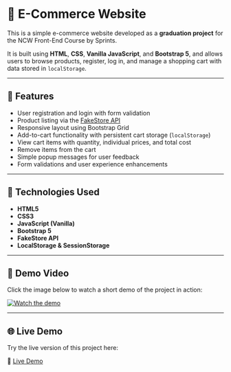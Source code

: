 # 🛒 E-Commerce Website

This is a simple e-commerce website developed as a **graduation project** for the NCW Front-End Course by Sprints.

It is built using **HTML**, **CSS**, **Vanilla JavaScript**, and **Bootstrap 5**, and allows users to browse products, register, log in, and manage a shopping cart with data stored in `localStorage`.

---

## 🚀 Features

- User registration and login with form validation
- Product listing via the [FakeStore API](https://fakestoreapi.com/)
- Responsive layout using Bootstrap Grid
- Add-to-cart functionality with persistent cart storage (`localStorage`)
- View cart items with quantity, individual prices, and total cost
- Remove items from the cart
- Simple popup messages for user feedback
- Form validations and user experience enhancements

---

## 🧰 Technologies Used

- **HTML5**
- **CSS3**
- **JavaScript (Vanilla)**
- **Bootstrap 5**
- **FakeStore API**
- **LocalStorage & SessionStorage**

---

## 🎥 Demo Video

Click the image below to watch a short demo of the project in action:

[![Watch the demo](Images/preview.png)](https://youtu.be/F4yBo9WVfaI)

---

## 🌐 Live Demo

Try the live version of this project here:

🔗 [Live Demo](https://khaledradwan96.github.io/E-Commerce/)
